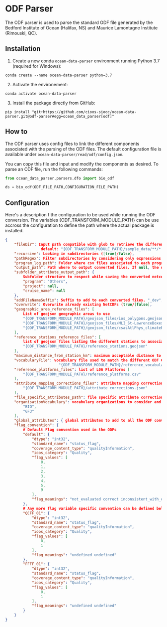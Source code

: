 # ODF Parser

The ODF parser is used to parse the standard ODF file generated by the Bedford Institute of Ocean (Halifax, NS) and Maurice Lamontagne Institute (Rimouski, QC).

## Installation

1. Create a new conda `ocean-data-parser` environment running Python 3.7 (required for Windows):

```shell
conda create --name ocean-data-parser python=3.7
```

2. Activate the environement:

```shell
conda activate ocean-data-parser
```

3. Install the package directly from GitHub:

```shell
pip install "git+https://github.com/cioos-siooc/ocean-data-parser.git@odf-parser#egg=ocean_data_parser[odf]"
```

## How to

The ODF parser uses config files to link the different components associated with the parsing of the ODF files. The default configuration file is available under `ocean-data-parser/read/odf/config.json`.

You can copy this file and input and modify the components as desired. To parse an ODF file, run the following commands:

```python
from ocean_data_parser.parsers.dfo import bio_odf

ds = bio_odf(ODF_FILE_PATH,CONFIGURATION_FILE_PATH)
```

## Configuration

Here's a description f the configuration to be used while running the ODF conversion. The variables {ODF_TRANSFORM_MODULE_PATH} can be use accross the configuration to define the path where the actual package is installed.

```json
{
    "fileDir": Input path compatible with glob to retrieve the different ODF files.
                default: "{ODF_TRANSFORM_MODULE_PATH}/sample_data/**/*.ODF",
    "recursive": Looking in subdirectories ([true]/false),
    "pathRegex": Filter subdirectories by considering only expressions (default null),
    "program_log_path": Folder where csv files associated to each programs are present. Program Logs list the different mission associated to a program and their associated global attributes to add to each individual files null,
    "output_path": Path where to output converted files. If null, the data is saved next to the original INT (default: "./output"),
    "subfolder_attribute_output_path": {
        Subfolder structure to respect while saving the converted netcdf to their output_path. Each key of that dictory correspond to the global attribute to look for, and the value correspond to the default value. If null(None), no subdirectory is generated.
        "program": "Others",
        "project": null,
        "cruise_name": null
    },
    "addFileNameSuffix": Suffix to add to each converted files. "_dev",
    "overwrite": Overwrite already existing NetCDFs (true/[false],
    "geographic_area_reference_files": [
        List of geojson geographic areas to use
        "{ODF_TRANSFORM_MODULE_PATH}/geojson_files/ios_polygons.geojson",
        "{ODF_TRANSFORM_MODULE_PATH}/geojson_files/MLI_St-LawrenceBoxes.geojson",
        "{ODF_TRANSFORM_MODULE_PATH}/geojson_files/csasAtlPhys_climatePolygons.geojson"
    ],
    "reference_stations_reference_files": [
        list of geojson files listing the different stations to associate data to
        "{ODF_TRANSFORM_MODULE_PATH}/reference_stations.geojson"
    ],
    "maximum_distance_from_station_km": maximum acceptable distance to match the nearest station available in the reference stations to the data  3,
    "vocabularyFile": vocabulary file used to match the different ODF GF3 terms to their BODC and CF equivalement (
                        "{ODF_TRANSFORM_MODULE_PATH}/reference_vocabulary.csv",
    "reference_platforms_files": list of L06 Platforms [
        "{ODF_TRANSFORM_MODULE_PATH}/reference_platforms.csv"
    ],
    "attribute_mapping_corrections_files": attribute mapping correction list[
        "{ODF_TRANSFORM_MODULE_PATH}/attribute_corrections.json"
    ],
    "file_specific_attributes_path": file specific attribute corrections null,
    "organisationVocabulary": vocabulary organizations to consider and their other of preference[
        "BIO",
        "GF3"
    ],
    "global_attributes": { global attributes to add to all the ODF converted},
    "flag_convention": {
        # Default Flag convention used in the ODFs
        "default": {
            "dtype": "int32",
            "standard_name": "status_flag",
            "coverage_content_type": "qualityInformation",
            "ioos_category": "Quality",
            "flag_values": [
                0,
                1,
                2,
                3,
                4,
                5,
                9
            ],
            "flag_meanings": "not_evaluated correct inconsistent_with_other_values doubtful erroneous modified missing"
        },
        # Any more flag variable specific convention can be defined below.
        "QCFF_01": {
            "dtype": "int32",
            "standard_name": "status_flag",
            "coverage_content_type": "qualityInformation",
            "ioos_category": "Quality",
            "flag_values": [
                0,
                1
            ],
            "flag_meanings": "undefined undefined"
        },
        "FFFF_01": {
            "dtype": "int32",
            "standard_name": "status_flag",
            "coverage_content_type": "qualityInformation",
            "ioos_category": "Quality",
            "flag_values": [
                0,
                1
            ],
            "flag_meanings": "undefined undefined"
        }
    }
}
```
